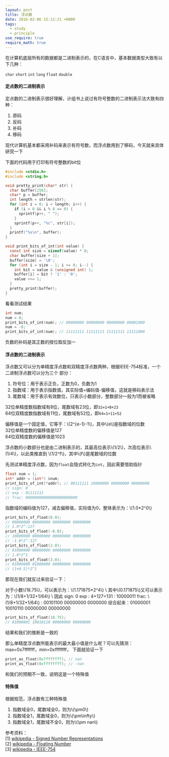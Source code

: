 ```yaml
---
layout: post
title: 浮点数
date: 2016-02-06 15:12:21 +0800
tags:
  - study
  - principle
use_require: true
require_math: true
---
```


在计算机底层所有的数据都是二进制表示的，在C语言中，基本数据类型大致有以下几种：

`char` `short` `int` `long` `float` `double`

#### 定点数的二进制表示

定点数的二进制表示很好理解，计组书上说过有符号整数的二进制表示法大致有四种：

1. 原码
2. 反码
3. 补码
4. 移码

现代计算机基本都采用补码来表示有符号数，而浮点数用到了移码，今天就来具体研究一下

下面的代码用于打印有符号整数的bit位

```c
#include <stdio.h>
#include <string.h>

void pretty_print(char* str) {
  char buffer[256];
  char* p = buffer;
  int length = strlen(str);
  for (int i = 0; i < length; i++) {
    if (i > 0 && i % 8 == 0) {
      sprintf(p++, " ");
    }
    sprintf(p++, "%c", str[i]);
  }
  printf("%s\n", buffer);
}

void print_bits_of_int(int value) {
  const int size = sizeof(value) * 8;
  char buffer[size + 1];
  buffer[size] = '\0';
  for (int i = size - 1; i >= 0; i--) {
    int bit = value & (unsigned int) 1;
    buffer[i] = bit ? '1' : '0';
    value >>= 1;
  }
  pretty_print(buffer);
}
```

看看测试结果

```c
int num;
num = 8;
print_bits_of_int(num); // 00000000 00000000 00000000 00001000
num = -8;
print_bits_of_int(num); // 11111111 11111111 11111111 11111000
```

负数的补码是其正数的按位取反加一

#### 浮点数的二进制表示

浮点数又可以分为单精度浮点数和双精度浮点数两种，根据IEEE-754标准，一个二进制浮点数可以分为三个
部分：

1. 符号位：用于表示正负，正数为0，负数为1
2. 指数域：用于表示指数值，其实际值=编码值-偏移值，这就是移码表示法
3. 尾数域：用于表示有效数位，只表示小数部分，整数部分一般为1而被省略

32位单精度数指数域有8位，尾数域有23位，即`32=1+8+23`  
64位双精度数指数域有11位，尾数域有52位，即`64=1+11+52`  

偏移值是一个固定值，它等于：\\(2^{e-1}-1\\)，其中\\(e\\)是指数域的位数  
32位单精度数的偏移值是127  
64位双精度数的偏移值是1023  

浮点数的小数部分也是由二进制表示的，其最高位表示\\(1/2\\)，次高位表示\\(1/4\\)，以此类推直到
\\(1/2^f\\)，其中\\(f\\)是尾数域的位数

先测试单精度浮点数，因为`float`会隐式转化为`int`，因此需要借助指针

```c
float num = 1;
int* addr = (int*) &num;
print_bits_of_int(*addr); // 00111111 10000000 00000000 00000000
// sign: 0
// exp : 01111111
// frac: 00000000000000000000000
```

指数域的编码值为127，减去偏移值，实际值为0，整体表示为：\\(1.0*2^0\\)

```c
print_bits_of_float(0.0);
// 00000000 00000000 00000000 00000000
// 1.0*2^-127
print_bits_of_float(-0.0);
// 10000000 00000000 00000000 00000000
// -1.0*2^-127
print_bits_of_float(2.0);
// 01000000 00000000 00000000 00000000
// 1.0*2^1
print_bits_of_float(3.0);
// 01000000 01000000 00000000 00000000
// (1+0.5)*2^1
```

那现在我们就反过来验证一下：

对于小数\\(18.75\\)，可以表示为：\\(1.171875*2^4\\) \\
其中\\(0.171875\\)又可以表示为：\\(1/8+1/32+1/64\\) \\
因此
sign: 0
exp : 4+127=131 : 10000011
frac: \\(1/8+1/32+1/64\\) : 00101100 00000000 0000000
综合起来：01000001 10010110 00000000 00000000

```c
print_bits_of_float(18.75);
// 01000001 10010110 00000000 00000000
```

结果和我们的推断是一致的

那么单精度浮点数所能表示的最大最小值是什么呢？可以先猜测：max=0x7fffffff，min=0xffffffff，
下面就验证一下

```c
print_as_float(0x7fffffff); // nan
print_as_float(0xffffffff); // -nan
```

和我们的预期不一致，说明这是一个特殊值

#### 特殊值

根据规范，浮点数有三种特殊值

1. 指数域全0，尾数域全0，则为\\(\pm0\\)
2. 指数域全1，尾数域全0，则为\\(\pm\infty\\)
3. 指数域全1，尾数域不全0，则为\\(\pm nan\\)

参考资料：  
[1] [wikipedia - Signed Number Representations](https://en.wikipedia.org/wiki/Signed_number_representations)  
[2] [wikipedia - Floating Number](https://en.wikipedia.org/wiki/Floating-point_arithmetic)  
[3] [wikipedia - IEEE-754](https://en.wikipedia.org/wiki/IEEE_754)  
